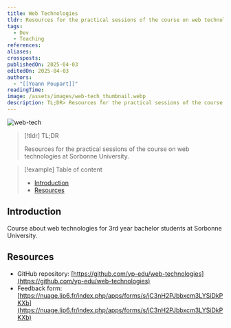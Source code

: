 ```yaml
---
title: Web Technologies
tldr: Resources for the practical sessions of the course on web technologies at Sorbonne University.
tags:
  - Dev
  - Teaching
references: 
aliases: 
crossposts: 
publishedOn: 2025-04-03
editedOn: 2025-04-03
authors:
  - "[[Yoann Poupart]]"
readingTime: 
image: /assets/images/web-tech_thumbnail.webp
description: TL;DR> Resources for the practical sessions of the course on web technologies at Sorbonne University.
---
```


![web-tech](web-tech.webp)

> [!tldr] TL;DR
>
> Resources for the practical sessions of the course on web technologies at Sorbonne University.

> [!example] Table of content
>
> - [Introduction](#introduction)
> - [Resources](#resources)


## Introduction

Course about web technologies for 3rd year bachelor students at Sorbonne University.

## Resources

- GitHub repository: [https://github.com/yp-edu/web-technologies](https://github.com/yp-edu/web-technologies)
- Feedback form: [https://nuage.lip6.fr/index.php/apps/forms/s/jC3nH2PJbbxcm3LYSiDkPKXb](https://nuage.lip6.fr/index.php/apps/forms/s/jC3nH2PJbbxcm3LYSiDkPKXb)
